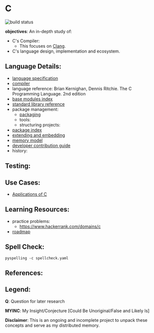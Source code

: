 # C

![build status](https://github.com/praisetompane-programming-languages/c/actions/workflows/c.yaml/badge.svg) <br>

**objectives**: An in-depth study of:
- C's Compiler:
	- This focuses on [Clang](https://github.com/llvm/llvm-project/tree/main/clang).
- C's language design, implementation and ecosystem.

## Language Details: 
- [language specification](https://www.iso.org/standard/82075.html)
- [compiler](https://github.com/llvm/llvm-project/tree/main/clang)
- language reference: Brian Kernighan, Dennis Ritchie. The C Programming Language. 2nd edition
- [base modules index]()
- [standard library reference]()
- package management:
    - [packaging]()
	- tools:
	- structuring projects:
- [package index]()
- [extending and embedding]()
- [memory model](src/memory_allocation/memory_model.c)
- [developer contribution guide]()
- history:

## Testing:

## Use Cases:
- [Applications of C]()

## Learning Resources:
- practice problems:
	- https://www.hackerrank.com/domains/c
- [roadmap]()

## Spell Check:

```shell
pyspelling -c spellcheck.yaml
```

## References:

## Legend:
**Q**: Question for later research

**MYINC**: My Insight/Conjecture [Could Be Unoriginal/False and Likely Is]

**Disclaimer**: This is an ongoing and incomplete project to unpack these concepts and serve as my distributed memory.
